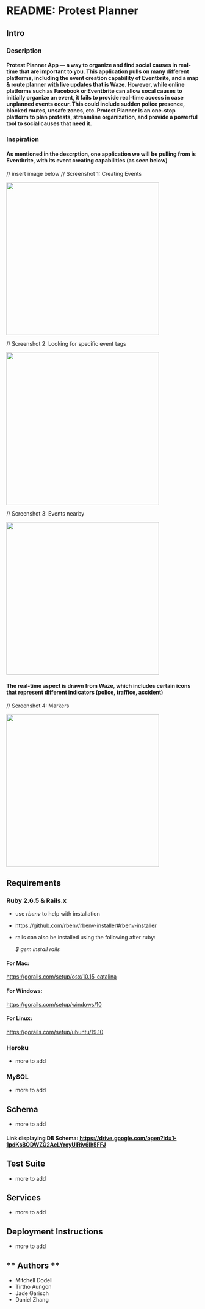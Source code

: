 # README: Protest Planner 

## **Intro**  

### **Description** 

#### Protest Planner App — a way to organize and find social causes in real-time that are important to you. This application pulls on many different platforms, including the event creation capability of Eventbrite, and a map & route planner with live updates that is Waze. However, while online platforms such as Facebook or Eventbrite can allow socal causes to initially organize an event, it fails to provide real-time access in case unplanned events occur. This could include sudden police presence, blocked routes, unsafe zones, etc. Protest Planner is an one-stop platform to plan protests, streamline organization, and provide a powerful tool to social causes that need it. 

### Inspiration 

#### As mentioned in the descrption, one application we will be pulling from is Eventbrite, with its event creating capabilities (as seen below)

// insert image below 
// Screenshot 1: Creating Events 

<img src=""  width="400"/>

// Screenshot 2: Looking for specific event tags  

<img src=""  width="400"/>

// Screenshot 3: Events nearby 

<img src=""  width="400"/>

#### The real-time aspect is drawn from Waze, which includes certain icons that represent different indicators (police, traffice, accident)

// Screenshot 4: Markers 

<img src=""  width="400"/>

## **Requirements** 

### Ruby 2.6.5 & Rails.x

- use *rbenv* to help with installation 

- https://github.com/rbenv/rbenv-installer#rbenv-installer

- rails can also be installed using the following after ruby:

  *$ gem install rails*

#### For Mac: 

https://gorails.com/setup/osx/10.15-catalina 

#### For Windows: 

https://gorails.com/setup/windows/10

#### For Linux: 

https://gorails.com/setup/ubuntu/19.10


### Heroku 
- more to add 

### MySQL 

- more to add 

## **Schema** 

- more to add 

#### Link displaying DB Schema: https://drive.google.com/open?id=1-1pdKsBODWZG2AeLYroyUIRjv6Ih5FFJ



## **Test Suite** 

- more to add

## **Services** 

- more to add

## **Deployment Instructions** 

- more to add 

## ** Authors **

- Mitchell Dodell 
- Tirtho Aungon 
- Jade Garisch 
- Daniel Zhang 
